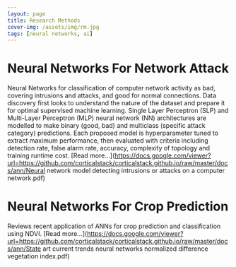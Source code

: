 ```yaml
---
layout: page
title: Research Methods
cover-img: /assets/img/rm.jpg
tags: [neural networks, ai]
---
```

# Neural Networks For Network Attack
Neural Networks for classification of computer network activity as bad, covering intrusions and attacks, and good for 
normal connections. Data discovery first looks to understand the nature of the dataset and prepare it for optimal 
supervised machine learning. Single Layer Perceptron (SLP) and Multi-Layer Perceptron (MLP) neural network (NN) 
architectures are modelled to make binary (good, bad) and multiclass (specific attack category) predictions. 
Each proposed model is hyperparameter tuned to extract maximum performance, then evaluated with criteria including 
detection rate, false alarm rate, accuracy, complexity of topology and training runtime cost. [Read more...](https://docs.google.com/viewer?url=https://github.com/corticalstack/corticalstack.github.io/raw/master/docs/ann/Neural network model detecting intrusions or attacks on a computer network.pdf)

# Neural Networks For Crop Prediction
Reviews recent application of ANNs for crop prediction and classification using NDVI. [Read more...](https://docs.google.com/viewer?url=https://github.com/corticalstack/corticalstack.github.io/raw/master/docs/ann/State art current trends neural networks normalized difference vegetation index.pdf)